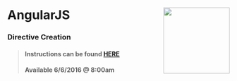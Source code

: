 # AngularJS <img align="right" src="https://github.com/Learning-Fuze/prototypes_C8/blob/assets/assets/images/logos/LF_LOGO.png?raw=true" width="150">
### Directive Creation

>#### Instructions can be found <a href="http://learning-fuze.github.io/prototypes_C8/#/AngularJS-Directive-Creation" target="_blank">HERE</a>
>#### Available 6/6/2016 @ 8:00am
